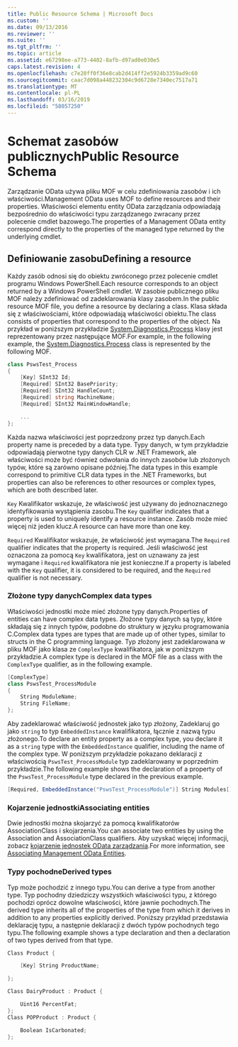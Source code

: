 ```yaml
---
title: Public Resource Schema | Microsoft Docs
ms.custom: ''
ms.date: 09/13/2016
ms.reviewer: ''
ms.suite: ''
ms.tgt_pltfrm: ''
ms.topic: article
ms.assetid: e67298ee-a773-4402-8afb-d97ad0e030e5
caps.latest.revision: 4
ms.openlocfilehash: c7e20ff0f36e8cab2d414ff2e5924b3359ad9c60
ms.sourcegitcommit: caac7d098a448232304c9d6728e7340ec7517a71
ms.translationtype: MT
ms.contentlocale: pl-PL
ms.lasthandoff: 03/16/2019
ms.locfileid: "58057250"
---
```

# <a name="public-resource-schema"></a><span data-ttu-id="79318-102">Schemat zasobów publicznych</span><span class="sxs-lookup"><span data-stu-id="79318-102">Public Resource Schema</span></span>

<span data-ttu-id="79318-103">Zarządzanie OData używa pliku MOF w celu zdefiniowania zasobów i ich właściwości.</span><span class="sxs-lookup"><span data-stu-id="79318-103">Management OData uses MOF to define resources and their properties.</span></span> <span data-ttu-id="79318-104">Właściwości elementu entity OData zarządzania odpowiadają bezpośrednio do właściwości typu zarządzanego zwracany przez polecenie cmdlet bazowego.</span><span class="sxs-lookup"><span data-stu-id="79318-104">The properties of a Management OData entity correspond directly to the properties of the managed type returned by the underlying cmdlet.</span></span>

## <a name="defining-a-resource"></a><span data-ttu-id="79318-105">Definiowanie zasobu</span><span class="sxs-lookup"><span data-stu-id="79318-105">Defining a resource</span></span>

<span data-ttu-id="79318-106">Każdy zasób odnosi się do obiektu zwróconego przez polecenie cmdlet programu Windows PowerShell.</span><span class="sxs-lookup"><span data-stu-id="79318-106">Each resource corresponds to an object returned by a Windows PowerShell cmdlet.</span></span> <span data-ttu-id="79318-107">W zasobie publicznego pliku MOF należy zdefiniować od zadeklarowania klasy zasobem.</span><span class="sxs-lookup"><span data-stu-id="79318-107">In the public resource MOF file, you define a resource by declaring a class.</span></span> <span data-ttu-id="79318-108">Klasa składa się z właściwościami, które odpowiadają właściwości obiektu.</span><span class="sxs-lookup"><span data-stu-id="79318-108">The class consists of properties that correspond to the properties of the object.</span></span> <span data-ttu-id="79318-109">Na przykład w poniższym przykładzie [System.Diagnostics.Process](/dotnet/api/System.Diagnostics.Process) klasy jest reprezentowany przez następujące MOF.</span><span class="sxs-lookup"><span data-stu-id="79318-109">For example, in the following example, the [System.Diagnostics.Process](/dotnet/api/System.Diagnostics.Process) class is represented by the following MOF.</span></span>

```csharp
class PswsTest_Process
{
    [Key] SInt32 Id;
    [Required] SInt32 BasePriority;
    [Required] SInt32 HandleCount;
    [Required] string MachineName;
    [Required] SInt32 MainWindowHandle;

    ...
};
```

<span data-ttu-id="79318-110">Każda nazwa właściwości jest poprzedzony przez typ danych.</span><span class="sxs-lookup"><span data-stu-id="79318-110">Each property name is preceded by a data type.</span></span> <span data-ttu-id="79318-111">Typy danych, w tym przykładzie odpowiadają pierwotne typy danych CLR w .NET Framework, ale właściwości może być również odwołania do innych zasobów lub złożonych typów, które są zarówno opisane później.</span><span class="sxs-lookup"><span data-stu-id="79318-111">The data types in this example correspond to primitive CLR data types in the .NET Frameworks, but properties can also be references to other resources or complex types, which are both described later.</span></span>

<span data-ttu-id="79318-112">`Key` Kwalifikator wskazuje, że właściwość jest używany do jednoznacznego identyfikowania wystąpienia zasobu.</span><span class="sxs-lookup"><span data-stu-id="79318-112">The `Key` qualifier indicates that a property is used to uniquely identify a resource instance.</span></span> <span data-ttu-id="79318-113">Zasób może mieć więcej niż jeden klucz.</span><span class="sxs-lookup"><span data-stu-id="79318-113">A resource can have more than one key.</span></span>

<span data-ttu-id="79318-114">`Required` Kwalifikator wskazuje, że właściwość jest wymagana.</span><span class="sxs-lookup"><span data-stu-id="79318-114">The `Required` qualifier indicates that the property is required.</span></span> <span data-ttu-id="79318-115">Jeśli właściwość jest oznaczona za pomocą `Key` kwalifikatora, jest on uznawany za jest wymagane i `Required` kwalifikatora nie jest konieczne.</span><span class="sxs-lookup"><span data-stu-id="79318-115">If a property is labeled with the `Key` qualifier, it is considered to be required, and the `Required` qualifier is not necessary.</span></span>

### <a name="complex-data-types"></a><span data-ttu-id="79318-116">Złożone typy danych</span><span class="sxs-lookup"><span data-stu-id="79318-116">Complex data types</span></span>

<span data-ttu-id="79318-117">Właściwości jednostki może mieć złożone typy danych.</span><span class="sxs-lookup"><span data-stu-id="79318-117">Properties of entities can have complex data types.</span></span> <span data-ttu-id="79318-118">Złożone typy danych są typy, które składają się z innych typów, podobne do struktury w języku programowania C.</span><span class="sxs-lookup"><span data-stu-id="79318-118">Complex data types are types that are made up of other types, similar to structs in the C programming language.</span></span> <span data-ttu-id="79318-119">Typ złożony jest zadeklarowana w pliku MOF jako klasa ze `ComplexType` kwalifikatora, jak w poniższym przykładzie.</span><span class="sxs-lookup"><span data-stu-id="79318-119">A complex type is declared in the MOF file as a class with the `ComplexType` qualifier, as in the following example.</span></span>

```csharp
[ComplexType]
class PswsTest_ProcessModule
{
    String ModuleName;
    String FileName;
};
```

<span data-ttu-id="79318-120">Aby zadeklarować właściwość jednostek jako typ złożony, Zadeklaruj go jako `string` to typ `EmbeddedInstance` kwalifikatora, łącznie z nazwą typu złożonego.</span><span class="sxs-lookup"><span data-stu-id="79318-120">To declare an entity property as a complex type, you declare it as a `string` type with the `EmbeddedInstance` qualifier, including the name of the complex type.</span></span> <span data-ttu-id="79318-121">W poniższym przykładzie pokazano deklaracji z właściwością `PswsTest_ProcessModule` typ zadeklarowany w poprzednim przykładzie.</span><span class="sxs-lookup"><span data-stu-id="79318-121">The following example shows the declaration of a property of the `PswsTest_ProcessModule` type declared in the previous example.</span></span>

```csharp
[Required, EmbeddedInstance("PswsTest_ProcessModule")] String Modules[];
```

### <a name="associating-entities"></a><span data-ttu-id="79318-122">Kojarzenie jednostki</span><span class="sxs-lookup"><span data-stu-id="79318-122">Associating entities</span></span>

<span data-ttu-id="79318-123">Dwie jednostki można skojarzyć za pomocą kwalifikatorów AssociationClass i skojarzenia.</span><span class="sxs-lookup"><span data-stu-id="79318-123">You can associate two entities by using the Association and AssociationClass qualifiers.</span></span> <span data-ttu-id="79318-124">Aby uzyskać więcej informacji, zobacz [kojarzenie jednostek OData zarządzania](./associating-management-odata-entities.md).</span><span class="sxs-lookup"><span data-stu-id="79318-124">For more information, see [Associating Management OData Entities](./associating-management-odata-entities.md).</span></span>

### <a name="derived-types"></a><span data-ttu-id="79318-125">Typy pochodne</span><span class="sxs-lookup"><span data-stu-id="79318-125">Derived types</span></span>

<span data-ttu-id="79318-126">Typ może pochodzić z innego typu.</span><span class="sxs-lookup"><span data-stu-id="79318-126">You can derive a type from another type.</span></span> <span data-ttu-id="79318-127">Typ pochodny dziedziczy wszystkich właściwości typu, z którego pochodzi oprócz dowolne właściwości, które jawnie pochodnych.</span><span class="sxs-lookup"><span data-stu-id="79318-127">The derived type inherits all of the properties of the type from which it derives in addition to any properties explicitly derived.</span></span> <span data-ttu-id="79318-128">Poniższy przykład przedstawia deklarację typu, a następnie deklaracji z dwóch typów pochodnych tego typu.</span><span class="sxs-lookup"><span data-stu-id="79318-128">The following example shows a type declaration and then a declaration of two types derived from that type.</span></span>

```csharp
Class Product {

    [Key] String ProductName;

};

Class DairyProduct : Product {

    Uint16 PercentFat;
};
Class POPProduct : Product {

    Boolean IsCarbonated;
};
```